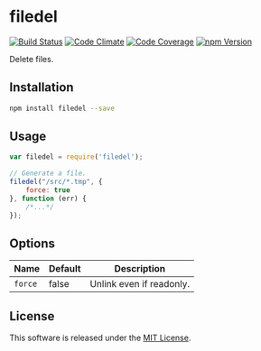 filedel
==========

<!-- Badge Start -->
<a name="badges"></a>

[![Build Status][bd_travis_shield_url]][bd_travis_url]
[![Code Climate][bd_codeclimate_shield_url]][bd_codeclimate_url]
[![Code Coverage][bd_codeclimate_coverage_shield_url]][bd_codeclimate_url]
[![npm Version][bd_npm_shield_url]][bd_npm_url]

[bd_repo_url]: https://github.com/okunishinishi/node-filedel
[bd_travis_url]: http://travis-ci.org/okunishinishi/node-filedel
[bd_travis_shield_url]: http://img.shields.io/travis/okunishinishi/node-filedel.svg?style=flat
[bd_license_url]: https://github.com/okunishinishi/node-filedel/blob/master/LICENSE
[bd_codeclimate_url]: http://codeclimate.com/github/okunishinishi/node-filedel
[bd_codeclimate_shield_url]: http://img.shields.io/codeclimate/github/okunishinishi/node-filedel.svg?style=flat
[bd_codeclimate_coverage_shield_url]: http://img.shields.io/codeclimate/coverage/github/okunishinishi/node-filedel.svg?style=flat
[bd_gemnasium_url]: https://gemnasium.com/okunishinishi/node-filedel
[bd_gemnasium_shield_url]: https://gemnasium.com/okunishinishi/node-filedel.svg
[bd_npm_url]: http://www.npmjs.org/package/filedel
[bd_npm_shield_url]: http://img.shields.io/npm/v/filedel.svg?style=flat
[bd_bower_badge_url]: https://img.shields.io/bower/v/filedel.svg?style=flat

<!-- Badge End -->


<!-- Description Start -->
<a name="description"></a>

Delete files.

<!-- Description End -->




<!-- Sections Start -->
<a name="sections"></a>

<!-- Section from "doc/readme/01.Installation.md.hbs" Start -->

<a name="section-doc-readme-01-installation-md"></a>
Installation
-----

```bash
npm install filedel --save
```

<!-- Section from "doc/readme/01.Installation.md.hbs" End -->

<!-- Section from "doc/readme/02.Usage.md.hbs" Start -->

<a name="section-doc-readme-02-usage-md"></a>
Usage
----

```javascript
var filedel = require('filedel');

// Generate a file.
filedel("/src/*.tmp", {
    force: true
}, function (err) {
    /*...*/
});
```
<!-- Section from "doc/readme/02.Usage.md.hbs" End -->

<!-- Section from "doc/readme/03.Options.md.hbs" Start -->

<a name="section-doc-readme-03-options-md"></a>
Options
-----

| Name | Default | Description |
| --- | --- | --- |
| `force` | false | Unlink even if readonly. |
<!-- Section from "doc/readme/03.Options.md.hbs" End -->


<!-- Sections Start -->


<!-- LICENSE Start -->
<a name="license"></a>

License
-------
This software is released under the [MIT License](https://github.com/okunishinishi/node-filedel/blob/master/LICENSE).

<!-- LICENSE End -->



